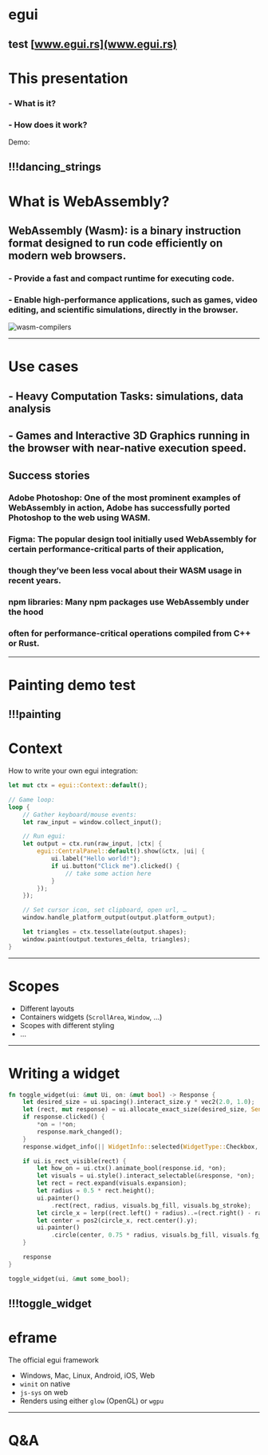 # egui
test
[www.egui.rs](www.egui.rs)
-------------------------------------------------------------------------------

# This presentation
### - What is it?
### - How does it work?
Demo:

!!!dancing_strings
-------------------------------------------------------------------------------

# What is WebAssembly?

## WebAssembly (Wasm): is a binary instruction format designed to run code efficiently on modern web browsers.
  ### - Provide a fast and compact runtime for executing code.
  ### - Enable high-performance applications, such as games, video editing, and scientific simulations, directly in the browser.
![wasm-compilers](bytes://wasm-compilers.png)

-------------------------------------------------------------------------------

# Use cases
## - Heavy Computation Tasks: simulations, data analysis
## - Games and Interactive 3D Graphics running in the browser with near-native execution speed.

## Success stories

### Adobe Photoshop: One of the most prominent examples of WebAssembly in action, Adobe has successfully ported Photoshop to the web using WASM.

### Figma: The popular design tool initially used WebAssembly for certain performance-critical parts of their application,
### though they’ve been less vocal about their WASM usage in recent years.

### npm libraries: Many npm packages use WebAssembly under the hood
### often for performance-critical operations compiled from C++ or Rust.

-------------------------------------------------------------------------------
# Painting demo test
<!-- ![hennge](bytes://hennge.png) -->
!!!painting
-------------------------------------------------------------------------------

# Context

How to write your own egui integration:
```rs
let mut ctx = egui::Context::default();

// Game loop:
loop {
    // Gather keyboard/mouse events:
    let raw_input = window.collect_input();

    // Run egui:
    let output = ctx.run(raw_input, |ctx| {
        egui::CentralPanel::default().show(&ctx, |ui| {
            ui.label("Hello world!");
            if ui.button("Click me").clicked() {
                // take some action here
            }
        });
    });

    // Set cursor icon, set clipboard, open url, …
    window.handle_platform_output(output.platform_output);

    let triangles = ctx.tessellate(output.shapes);
    window.paint(output.textures_delta, triangles);
}
```
-------------------------------------------------------------------------------

# Scopes

* Different layouts
* Containers widgets (`ScrollArea`, `Window`, …)
* Scopes with different styling
* …
-------------------------------------------------------------------------------

# Writing a widget

``` rs
fn toggle_widget(ui: &mut Ui, on: &mut bool) -> Response {
    let desired_size = ui.spacing().interact_size.y * vec2(2.0, 1.0);
    let (rect, mut response) = ui.allocate_exact_size(desired_size, Sense::click());
    if response.clicked() {
        *on = !*on;
        response.mark_changed();
    }
    response.widget_info(|| WidgetInfo::selected(WidgetType::Checkbox, *on, ""));

    if ui.is_rect_visible(rect) {
        let how_on = ui.ctx().animate_bool(response.id, *on);
        let visuals = ui.style().interact_selectable(&response, *on);
        let rect = rect.expand(visuals.expansion);
        let radius = 0.5 * rect.height();
        ui.painter()
            .rect(rect, radius, visuals.bg_fill, visuals.bg_stroke);
        let circle_x = lerp((rect.left() + radius)..=(rect.right() - radius), how_on);
        let center = pos2(circle_x, rect.center().y);
        ui.painter()
            .circle(center, 0.75 * radius, visuals.bg_fill, visuals.fg_stroke);
    }

    response
}
```

``` rs
toggle_widget(ui, &mut some_bool);
```

!!!toggle_widget
-------------------------------------------------------------------------------

# eframe
The official egui framework

* Windows, Mac, Linux, Android, iOS, Web
* `winit` on native
* `js-sys` on web
* Renders using either `glow` (OpenGL) or `wgpu`
-------------------------------------------------------------------------------

# Q&A
